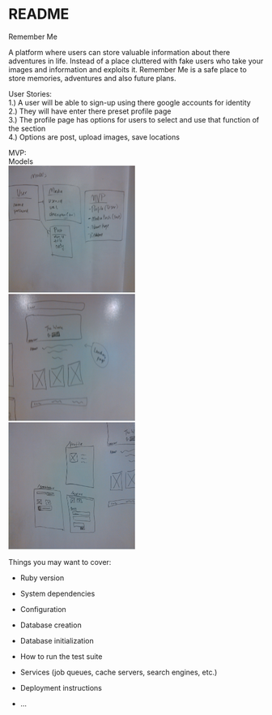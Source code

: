 # README

Remember Me

A platform where users can store valuable information about there adventures in life.
Instead of a place cluttered with fake users who take your images and information and exploits it. Remember Me is a safe place to store memories, adventures and also future plans.

User Stories:<br>
1.) A user will be able to sign-up using there google accounts for identity<br>
2.) They will have enter there preset profile page<br>
3.) The profile page has options for users to select and use that function of the section<br>
4.) Options are post, upload images, save locations<br>

MVP:<br>
Models<br>
<img src="screenshots/IMG_20180409_092640_107.jpg" height="250px" width="250px"/>
<br>
<img src="screenshots/IMG_20180409_092647_443.jpg" height="250px" width="250px"/>
<br>
<img src="screenshots/IMG_20180409_092653_239.jpg" height="250px" width="250px"/>
<br>


Things you may want to cover:

* Ruby version

* System dependencies

* Configuration

* Database creation

* Database initialization

* How to run the test suite

* Services (job queues, cache servers, search engines, etc.)

* Deployment instructions

* ...
